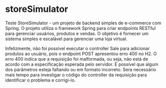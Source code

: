 # storeSimulator

Teste StoreSimulator - um projeto de backend simples de e-commerce com Spring. O projeto utiliza o framework Spring para criar endpoints RESTful para gerenciar usuários, produtos e vendas. O objetivo é fornecer um sistema simples e escalável para gerenciar uma loja virtual.

Infelizmente, não foi possível executar o controller Sale para adicionar produtos ao usuário, pois o endpoint POST apresentou erro 400 no H2. O erro 400 indica que a requisição foi malformada, ou seja, não está de acordo com a especificação esperada pelo servidor. É possível que algum dos parâmetros esteja faltando ou em formato incorreto. Sera necessário mais tempo para investigar o código do controller da requisição para identificar o problema e corrigi-lo.
